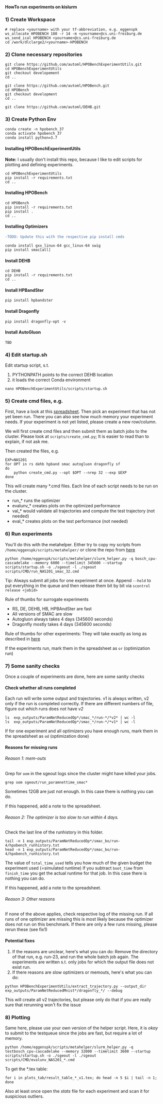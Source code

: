 #### HowTo run experiments on kislurm

### 1) Create Workspace

    # replace <yourname> with your tf-abbreviation, e.g. eggenspk
    ws_allocate HPOBENCH 180 -r 14 -m <yourname>@cs.uni-freiburg.de
    ws_send_ical HPOBENCH <yourname>@cs.uni-freiburg.de
    cd /work/dlclarge2/<yourname>-HPOBENCH

### 2) Clone necessary repositories

    git clone https://github.com/automl/HPOBenchExperimentUtils.git
    cd HPOBenchExperimentUtils
    git checkout developement
    cd ..

    git clone https://github.com/automl/HPOBench.git
    cd HPOBench
    git checkout development
    cd ..

    git clone https://github.com/automl/DEHB.git

### 3) Create Python Env

    conda create -n hpobench_37
    conda activate hpobench_37
    conda install python=3.7
    
#### Installing HPOBenchExperimentUtils    

**Note:** I usually don't install this repo, because I like to edit scripts for plotting and defining experiments.

    cd HPOBenchExperimentUtils
    pip install -r requirements.txt
    cd ..

#### Installing HPOBench

    cd HPOBench
    pip install -r requirements.txt
    pip install .
    cd ..

#### Installing Optimizers

```diff
-TODO: Update this with the respective pip install cmds
```

    conda install gxx_linux-64 gcc_linux-64 swig   
    pip install smac[all]

#### Install DEHB
    cd DEHB
    pip install -r requirements.txt 
    cd ..

#### Install HPBandSter
    pip install hpbandster

#### Install Dragonfly
    pip install dragonfly-opt -v

#### Install AutoGluon
    TBD

### 4) Edit startup.sh

 Edit startup script, s.t.
   1) PYTHONPATH points to the correct DEHB location
   2) it loads the correct Conda environment

    nano HPOBenchExperimentUtils/scripts/startup.sh 
    

### 5) Create cmd files, e.g.

First, have a look at this [spreadsheet](https://docs.google.com/spreadsheets/d/1SYFAsL7bm9WhSHwdmdpxK4S7M8ASoAfl4TEA8AtrV4E/edit#gid=1492359258). Then pick an experiment that has not yet been run. There you can also see how much memory your experiment needs. If your experiment is not yet listed, please create a new row/column.

We will first create cmd files and then submit them as batch jobs to the cluster. Please look at `scripts/create_cmd.py`; It is easier to read than to explain, if not ask me.

Then created the files, e.g. 

    EXP=NAS201
    for OPT in rs dehb hpband smac autogluon dragonfly sf
    do
        python create_cmd.py --opt $OPT --nrep 32 --exp $EXP
    done

This will create many \*.cmd files. Each line of each script needs to be run on the cluster.

  * run_* runs the optimizer
  * evalunv_* creates plots on the optimized performance
  * val_* would validate all trajectories and compute the test trajectory (not needed)
  * eval_* creates plots on the test performance (not needed)

### 6) Run experiments

You'll do this with the metahelper. Either try to copy my scripts from `/home/eggenspk/scripts/metahelper/` or clone the repo from [here](https://github.com/automl/helper_scripts)

    python /home/eggenspk/scripts/metahelper/slurm_helper.py -q bosch_cpu-cascadelake --memory 6000 --timelimit 345600 --startup scripts/startup.sh -o ./sgeout -l ./sgeout scripts/CMD/run_NAS201_smac_32.cmd

Tip: Always submit all jobs for one experiment at once. Append `--hold` to put everything in the queue and then release them bit by bit via `scontrol release <jobid>`

Rule of thumbs for surrogate experiments

  * RS, DE, DEHB, HB, HPBAndSter are fast
  * All versions of SMAC are slow
  * Autogluon always takes 4 days (345600 seconds)
  * Dragonfly mostly takes 4 days (345600 seconds)

Rule of thumbs for other experiments: They will take exactly as long as described in [here](https://github.com/automl/HPOBenchExperimentUtils/blob/master/HPOBenchExperimentUtils/benchmark_settings.yaml)

If the experiments run, mark them in the spreadsheet as `or` (optimization run)

### 7) Some sanity checks

Once a couple of experiments are done, here are some sanity checks

#### Check whether all runs completed

Each run will write some output and trajectories. v1 is always written, v2 only if the run is completed correctly. If there are different numbers of file, figure out which runs does not have *v2*

    ls  exp_outputs/ParamNetReducedOp*/smac_*/run-*/*v2* | wc -l
    ls  exp_outputs/ParamNetReducedOp*/smac_*/run-*/*v1* | wc -l
    
If for one experiment and all optimizers you have enough runs, mark them in the spreadsheet as `od` (optimization done)

#### Reasons for missing runs

###### Reason 1: mem-outs

Grep for `oom` in the sgeout logs since the cluster might have killed your jobs.

    grep oom sgeout/run_paramnettime_smac*

Sometimes 12GB are just not enough. In this case there is nothing you can do. 

if this happened, add a note to the spreadsheet.

###### Reason 2: The optimizer is too slow to run within 4 days.

Check the last line of the runhistory in this folder. 

    tail -n 1 exp_outputs/ParamNetReducedOp*/smac_bo/run-4/hpobench_runhistory.txt 
    head -n 1 exp_outputs/ParamNetReducedOp*/smac_bo/run-4/hpobench_runhistory.txt 

The value of `total_time_used` tells you how much of the given budget the experiment used (=simulated runtime)
If you subtract `boot_time` from `finish_time` you get the actual runtime for that job. In this case there is nothing you can do. 

If this happened, add a note to the spreadsheet.

###### Reason 3: Other reasons
If none of the above applies, check respective log of the missing run. If all runs of one optimizer are missing this is most likely because the optimizer does not run on this benchmark. If there are only a few runs missing, please rerun these (see fix1)

#### Potential fixes

  1) If the reasons are unclear, here's what you can do: Remove the directory of that run, e.g. run-23, and run the whole batch job again. The experiments are written s.t. only jobs for which the output file does not exist run.
  2) If there reasons are slow optimizers or memouts, here's what you can do:

    python HPOBenchExperimentUtils/extract_trajectory.py --output_dir exp_outputs/ParamNetReducedMnist*/dragonfly_*/ --debug

This will create all v2 trajectories, but please only do that if you are really sure that rerunning won't fix the issue

### 8) Plotting

Same here, please use your own version of the helper script. Here, it is *okay* to submit to the testqueue since the jobs are fast, but require a lot of memory.

    python /home/eggenspk/scripts/metahelper/slurm_helper.py -q testbosch_cpu-cascadelake --memory 32000 --timelimit 3600 --startup scripts/startup.sh -o ./sgeout -l ./sgeout scripts/CMD/evalunv_NAS201_*.cmd

To get the *.tex table:

    for i in plots_tab/result_table_*_v1.tex; do head -n 5 $i | tail -n 1; done

Also at least once open the *stats* file for each experiment and scan it for suspicious outliers.
